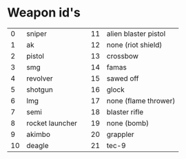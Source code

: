 # Weapon id's

|     |                      | |     |                      |
|-----|----------------------|-|-----|----------------------|
|0    | sniper               | |11   | alien blaster pistol |
|1    | ak                   | |12   | none (riot shield)   |
|2    | pistol               | |13   | crossbow             |
|3    | smg                  | |14   | famas                |
|4    | revolver             | |15   | sawed off            |
|5    | shotgun              | |16   | glock                |
|6    | lmg                  | |17   | none (flame thrower) |
|7    | semi                 | |18   | blaster rifle        |
|8    | rocket launcher      | |19   | none (bomb)          |
|9    | akimbo               | |20   | grappler             |
|10   | deagle               | |21   | tec-9                |

<style scoped>
/*Reason: Remove the header of the table, as it has to be present for markdown, but does not look good with a horizontal table. */
thead {
    display: none;
}
</style>